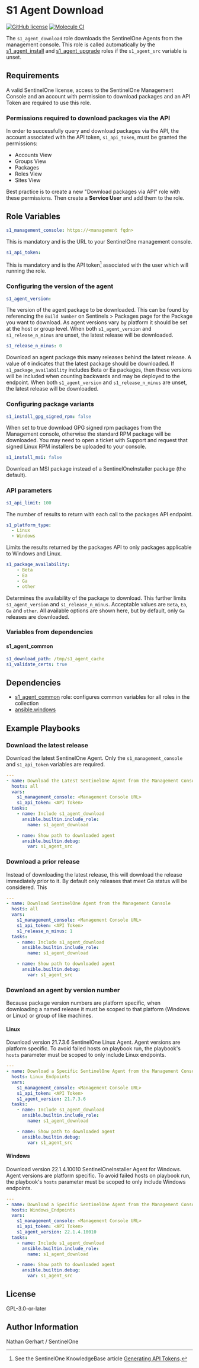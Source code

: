 # S1 Agent Download

[![GitHub license](https://badgen.net/github/license/Sentinel-One/ansible_collection_s1agents)](https://github.com/Sentinel-One/ansible_collection_s1agents/blob/main/LICENSE)
[![Molecule CI](https://github.com/Sentinel-One/ansible_collection_s1agents/actions/workflows/s1_agent_download.yml/badge.svg)](https://github.com/Sentinel-One/ansible_collection_s1agents/actions/workflows/s1_agent_download.yml)

The `s1_agent_download` role downloads the SentinelOne Agents from the management console.
This role is called automatically by the [s1_agent_install](../s1_agent_install/) and [s1_agent_upgrade](../s1_agent_upgrade/) roles if the `s1_agent_src` variable is unset.

## Requirements


A valid SentinelOne license, access to the SentinelOne Management Console and an account with permission to download packages and an API Token are required to use this role.

### Permissions required to download packages via the API

In order to successfully query and download packages via the API, the account associated with the API token, `s1_api_token`, must be granted the permissions:

* Accounts View
* Groups View
* Packages
* Roles View
* Sites View

Best practice is to create a new "Download packages via API" role with these permissions. Then create a **Service User** and add them to the role.

## Role Variables

```yaml
s1_management_console: https://<management fqdn>
```

This is mandatory and is the URL to your SentinelOne management console.

```yaml
s1_api_token:
```

This is mandatory and is the API token[^1] associated with the user which will running the role.

[^1]: See the SentinelOne KnowledgeBase article [Generating API Tokens](https://support.sentinelone.com/hc/en-us/articles/360004195934).

### Configuring the version of the agent

```yaml
s1_agent_version:
```

The version of the agent package to be downloaded. This can be found by referencing the `Build Number` on Sentinels > Packages page for the Package you want to download.
As agent versions vary by platform it should be set at the host or group level. When both `s1_agent_version` and `s1_release_n_minus` are unset, the latest release will be downloaded.

```yaml
s1_release_n_minus: 0
```

Download an agent package this many releases behind the latest release. A value of `0` indicates that the latest package should be downloaded.
If `s1_package_availability` includes Beta or Ea packages, then these versions will be included when counting backwards and may be deployed to the endpoint.
When both `s1_agent_version` and `s1_release_n_minus` are unset, the latest release will be downloaded.

### Configuring package variants

```yaml
s1_install_gpg_signed_rpm: false
```

When set to true download GPG signed rpm packages from the Management console, otherwise the standard RPM package will be downloaded. You may need to open a ticket with Support and request that signed Linux RPM installers be uploaded to your console.

```yaml
s1_install_msi: false
```

Download an MSI package instead of a SentinelOneInstaller package (the default).

### API parameters

```yaml
s1_api_limit: 100
```

The number of results to return with each call to the packages API endpoint.

```yaml
s1_platform_type:
  - Linux
  - Windows
```

Limits the results returned by the packages API to only packages applicable to Windows and Linux.

```yaml
s1_package_availability:
    - Beta
    - Ea
    - Ga
    - other
```

Determines the availability of the package to download. This further limits `s1_agent_version` and `s1_release_n_minus`. Acceptable values are `Beta`, `Ea`, `Ga` and `other`. All available options are shown here, but by default, only `Ga` releases are downloaded.

### Variables from dependencies

#### s1_agent_common

```yaml
s1_download_path: /tmp/s1_agent_cache
s1_validate_certs: true
```

## Dependencies

* [s1_agent_common](../s1_agent_common/) role: configures common variables for all roles in the collection
* [ansible.windows](https://docs.ansible.com/ansible/latest/collections/ansible/windows/index.html)

## Example Playbooks

### Download the latest release

Download the latest SentinelOne Agent. Only the `s1_management_console` and `s1_api_token` variables are required.

```yaml
---
- name: Download the Latest SentinelOne Agent from the Management Console
  hosts: all
  vars:
    s1_management_console: <Management Console URL>
    s1_api_token: <API Token>
  tasks:
    - name: Include s1_agent_download
      ansible.builtin.include_role:
        name: s1_agent_download

    - name: Show path to downloaded agent
      ansible.builtin.debug:
        var: s1_agent_src
```

### Download a prior release

Instead of downloading the latest release, this will download the release immediately prior to it. By default only releases that meet Ga status will be considered. This

```yaml
---
- name: Download SentinelOne Agent from the Management Console
  hosts: all
  vars:
    s1_management_console: <Management Console URL>
    s1_api_token: <API Token>
    s1_release_n_minus: 1
  tasks:
    - name: Include s1_agent_download
      ansible.builtin.include_role:
        name: s1_agent_download

    - name: Show path to downloaded agent
      ansible.builtin.debug:
        var: s1_agent_src
```

### Download an agent by version number

Because package version numbers are platform specific, when downloading a named release it must be scoped to that platform (Windows or Linux) or group of like machines.

#### Linux

Download version 21.7.3.6 SentinelOne Linux Agent. Agent versions are platform specific. To avoid failed hosts on playbook run, the playbook's `hosts` parameter must be scoped to only include Linux endpoints.

```yaml
---
- name: Download a Specific SentinelOne Agent from the Management Console
  hosts: Linux_Endpoints
  vars:
    s1_management_console: <Management Console URL>
    s1_api_token: <API Token>
    s1_agent_version: 21.7.3.6
  tasks:
    - name: Include s1_agent_download
      ansible.builtin.include_role:
        name: s1_agent_download

    - name: Show path to downloaded agent
      ansible.builtin.debug:
        var: s1_agent_src
```

#### Windows

Download version 22.1.4.10010 SentinelOneInstaller Agent for Windows. Agent versions are platform specific. To avoid failed hosts on playbook run, the playbook's `hosts` parameter must be scoped to only include Windows endpoints.

```yaml
---
- name: Download a Specific SentinelOne Agent from the Management Console
  hosts: Windows_Endpoints
  vars:
    s1_management_console: <Management Console URL>
    s1_api_token: <API Token>
    s1_agent_version: 22.1.4.10010
  tasks:
    - name: Include s1_agent_download
      ansible.builtin.include_role:
        name: s1_agent_download

    - name: Show path to downloaded agent
      ansible.builtin.debug:
        var: s1_agent_src
```

## License

GPL-3.0-or-later

## Author Information

Nathan Gerhart / SentinelOne
